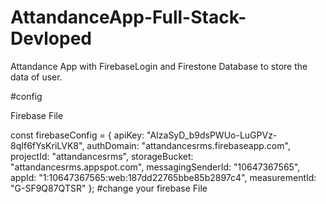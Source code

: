 # AttandanceApp-Full-Stack-Devloped
Attandance App with FirebaseLogin and Firestone Database to store the data of user.


#config

Firebase File


const firebaseConfig = {
  apiKey: "AIzaSyD_b9dsPWUo-LuGPVz-8qIf6fYsKriLVK8",
  authDomain: "attandancesrms.firebaseapp.com",
  projectId: "attandancesrms",
  storageBucket: "attandancesrms.appspot.com",
  messagingSenderId: "10647367565",
  appId: "1:10647367565:web:187dd22765bbe85b2897c4",
  measurementId: "G-SF9Q87QTSR"
};  #change your firebase File

